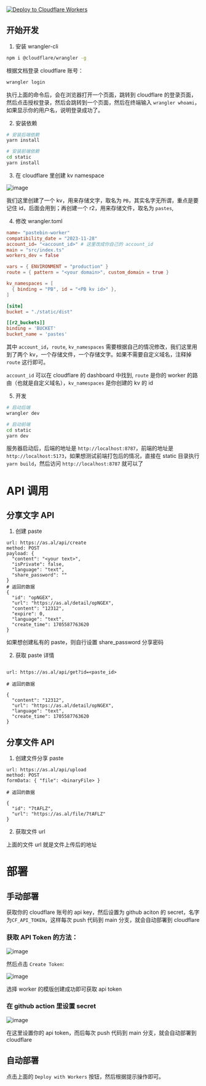 [![Deploy to Cloudflare Workers](https://deploy.workers.cloudflare.com/button)](https://deploy.workers.cloudflare.com/?url=https://github.com/SphenHe/pastebin-worker)

## 开始开发

1. 安装 wrangler-cli

```bash
npm i @cloudflare/wrangler -g
```

根据文档登录 cloudflare 账号：

```bash
wrangler login
```

执行上面的命令后，会在浏览器打开一个页面，跳转到 cloudflare 的登录页面，然后点击授权登录，然后会跳转到一个页面，然后在终端输入 `wrangler whoami`，如果显示你的用户名，说明登录成功了。

2. 安装依赖

```bash
# 安装后端依赖
yarn install

# 安装前端依赖
cd static
yarn install
```

3. 在 cloudflare 里创建 kv namespace

![image](https://as.al/file/unJ46x)

我们这里创建了一个 kv，用来存储文字，取名为 `PB`，其实名字无所谓，重点是要记住 id，后面会用到；再创建一个 r2，用来存储文件，取名为 `pastes`,

4. 修改 wrangler.toml

```toml
name= "pastebin-worker"
compatibility_date = "2023-11-28"
account_id= "<account_id>" # 这里改成你自己的 account_id
main = "src/index.ts"
workers_dev = false

vars = { ENVIRONMENT = "production" }
route = { pattern = "<your domain>", custom_domain = true }

kv_namespaces = [
  { binding = "PB", id = "<PB kv id>" },
]

[site]
bucket = "./static/dist"

[[r2_buckets]]
binding = 'BUCKET'
bucket_name = 'pastes'
```

其中 `account_id`，`route`, `kv_namespaces` 需要根据自己的情况修改，我们这里用到了两个 kv，一个存储文件，一个存储文字。如果不需要自定义域名，注释掉 `route` 这行即可。

`account_id` 可以在 cloudflare 的 dashboard 中找到, `route` 是你的 worker 的路由（也就是自定义域名），`kv_namespaces` 是你创建的 kv 的 id

5. 开发

```bash
# 启动后端
wrangler dev

# 启动前端
cd static
yarn dev
```

服务器启动后，后端的地址是 `http://localhost:8787`，前端的地址是 `http://localhost:5173`，如果想测试前端打包后的情况，直接在 static 目录执行 `yarn build`，然后访问 `http://localhost:8787` 就可以了

# API 调用

## 分享文字 API

1. 创建 paste

```
url: https://as.al/api/create
method: POST
payload: {
  "content": "<your text>",
  "isPrivate": false,
  "language": "text",
  "share_password": ""
}
# 返回的数据
{
  "id": "opNGEX",
  "url": "https://as.al/detail/opNGEX",
  "content": "12312",
  "expire": 0,
  "language": "text",
  "create_time": 1705587763620
}

```

如果想创建私有的 paste，则自行设置 share_password 分享密码

2. 获取 paste 详情

```

url: https://as.al/api/get?id=<paste_id>

# 返回的数据

{
  "content": "12312",
  "url": "https://as.al/detail/opNGEX",
  "language": "text",
  "create_time": 1705587763620
}
```

## 分享文件 API

1. 创建文件分享 paste

```
url: https://as.al/api/upload
method: POST
formData: { "file": <binaryFile> }

# 返回的数据

{
  "id": "7tAFLZ",
  "url": "https://as.al/file/7tAFLZ"
}
```

2. 获取文件 url

上面的文件 url 就是文件上传后的地址

# 部署

## 手动部署

获取你的 cloudflare 账号的 api key，然后设置为 github aciton 的 secret，名字为`CF_API_TOKEN`，这样每次 push 代码到 main 分支，就会自动部署到 cloudflare

### 获取 API Token 的方法：

![image](https://as.al/file/a60SQE)

然后点击 `Create Token`:

![image](https://as.al/file/iLcJMi)

选择 worker 的模版创建成功即可获取 api token

### 在 github action 里设置 secret

![image](https://as.al/file/Zl8rbJ)

在这里设置你的 api token，而后每次 push 代码到 main 分支，就会自动部署到 cloudflare

## 自动部署

点击上面的 `Deploy with Workers` 按钮，然后根据提示操作即可。
